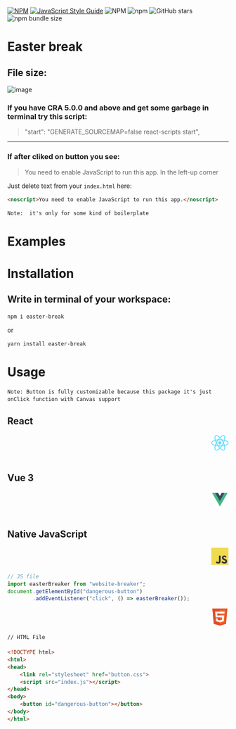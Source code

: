 [![NPM](https://img.shields.io/npm/v/easter-break.svg)](https://www.npmjs.com/package/easter-break)
[![JavaScript Style Guide](https://img.shields.io/badge/code_style-standard-brightgreen.svg)](https://standardjs.com)
![NPM](https://img.shields.io/npm/l/easter-break)
![npm](https://img.shields.io/npm/dm/easter-break)
![GitHub stars](https://img.shields.io/github/stars/Ivan-Corporation/easter-break?style=social)
![npm bundle size](https://img.shields.io/bundlephobia/minzip/easter-break)

# Easter break

## File size:
![image](https://user-images.githubusercontent.com/58357980/172183315-6911dd87-c325-4e7d-b153-1c35ebbb2e86.png)

### If you have CRA 5.0.0 and above and get some garbage in terminal try this script:


> "start": "GENERATE_SOURCEMAP=false react-scripts start",
<hr/>

### If after cliked on button you see:
> You need to enable JavaScript to run this app.
In the left-up corner

Just delete text from your ``index.html`` here:
```html
<noscript>You need to enable JavaScript to run this app.</noscript>
```
`Note: 
it's only for some kind of boilerplate`

# Examples



# Installation

## Write in terminal of your workspace:

```bash
npm i easter-break
```
or

```bash
yarn install easter-break
```


# Usage

`Note: Button is fully customizable because this package it's just onClick function with Canvas support`

## React
<p align='right'>
 <img src=https://raw.githubusercontent.com/devicons/devicon/master/icons/react/react-original.svg alt=react width="40" height="40" />
</p>

```ts

```

## Vue 3
<p align='right'>
 <img src=https://raw.githubusercontent.com/Ivan-Corporation/Ivan-Corporation/718ecb135ee0649ab8e9c453db344d581a782de3/icons/vue.svg alt=react width="40" height="40"/>
 </p>

```vue

```

## Native JavaScript


<p align='right'>
<img src=https://raw.githubusercontent.com/devicons/devicon/master/icons/javascript/javascript-original.svg alt=react width="40" height="40"/>
</p>

```js
// JS file
import easterBreaker from "website-breaker";
document.getElementById("dangerous-button")
        .addEventListener("click", () => easterBreaker());
```


<p align='right'>
<img src=https://raw.githubusercontent.com/devicons/devicon/master/icons/html5/html5-original.svg alt=react width="40" height="40"/>
</p>

```html
// HTML File

<!DOCTYPE html>
<html>
<head>
    <link rel="stylesheet" href="button.css">
    <script src="index.js"></script>
</head>
<body>
    <button id="dangerous-button"></button>
</body>
</html>
```
